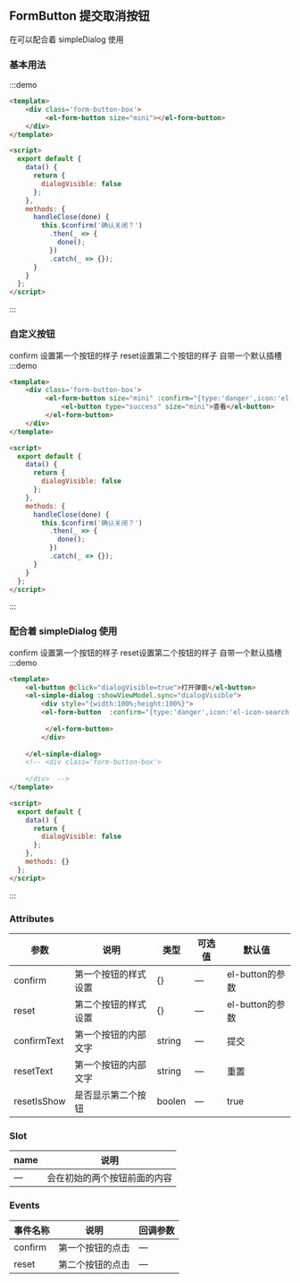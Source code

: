 ## FormButton 提交取消按钮
在可以配合着 simpleDialog 使用
### 基本用法
:::demo 
```html
<template>
    <div class='form-button-box'>
         <el-form-button size="mini"></el-form-button>
    </div> 
</template>

<script>
  export default {
    data() {
      return {
        dialogVisible: false
      };
    },
    methods: {
      handleClose(done) {
        this.$confirm('确认关闭？')
          .then(_ => {
            done();
          })
          .catch(_ => {});
      }
    }
  };
</script>
```
:::
### 自定义按钮
confirm 设置第一个按钮的样子 reset设置第二个按钮的样子 自带一个默认插槽
:::demo 
```html
<template>
    <div class='form-button-box'>
         <el-form-button size="mini" :confirm="{type:'danger',icon:'el-icon-search'}" :reset="{type:'text'}" confirmText="默认的第一个按钮的文字" resetText="默认的第二个按钮的文字">
             <el-button type="success" size="mini">查看</el-button>
         </el-form-button>
    </div> 
</template>

<script>
  export default {
    data() {
      return {
        dialogVisible: false
      };
    },
    methods: {
      handleClose(done) {
        this.$confirm('确认关闭？')
          .then(_ => {
            done();
          })
          .catch(_ => {});
      }
    }
  };
</script>
```
:::
### 配合着 simpleDialog 使用
confirm 设置第一个按钮的样子 reset设置第二个按钮的样子 自带一个默认插槽
:::demo 
```html
<template>
    <el-button @click="dialogVisible=true">打开弹窗</el-button>
    <el-simple-dialog :showViewModel.sync="dialogVisible">
        <div style="{width:100%;height:100%}">
        <el-form-button  :confirm="{type:'danger',icon:'el-icon-search'}" :reset="{type:'text'}" confirmText="默认的第一个按钮的文字" resetText="默认的第二个按钮的文字">
             
         </el-form-button>
        </div>
        
    </el-simple-dialog>
    <!-- <div class='form-button-box'>
         
    </div>  -->
</template>

<script>
  export default {
    data() {
      return {
        dialogVisible: false
      };
    },
    methods: {}
  };
</script>
```
:::
### Attributes
| 参数      | 说明          | 类型      | 可选值                           | 默认值  |
|---------- |-------------- |---------- |--------------------------------  |-------- |
| confirm   | 第一个按钮的样式设置 | {} | — | el-button的参数 |
| reset     | 第二个按钮的样式设置 | {} | — | el-button的参数 |
| confirmText | 第一个按钮的内部文字 | string    | — | 提交 |
| resetText | 第一个按钮的内部文字 | string    | — | 重置 |
| resetIsShow| 是否显示第二个按钮 | boolen | — | true |
### Slot
| name | 说明 |
|------|--------|
| — | 会在初始的两个按钮前面的内容 |

### Events
| 事件名称      | 说明    | 回调参数      |
|---------- |-------- |---------- |
| confirm  | 第一个按钮的点击 | — |
| reset  |第二个按钮的点击 | — |
